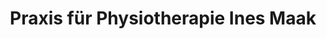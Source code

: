 ---
title: "Praxis für Physiotherapie Ines Maak"
url: /ranis/praxis-fuer-physiotherapie-ines-maak/
shop: Massage
---